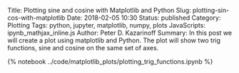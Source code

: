 Title: Plotting sine and cosine with Matplotlib and Python
Slug: plotting-sin-cos-with-matplotlib
Date: 2018-02-05 10:30
Status: published
Category: Plotting
Tags: python, jupyter, matplotlib, numpy, plots
JavaScripts: ipynb_mathjax_inline.js
Author: Peter D. Kazarinoff
Summary: In this post we will create a plot using matplotlib and Python. The plot will show two trig functions, sine and cosine on the same set of axes.

{% notebook ../code/matplotlib_plots/plotting_trig_functions.ipynb %}
